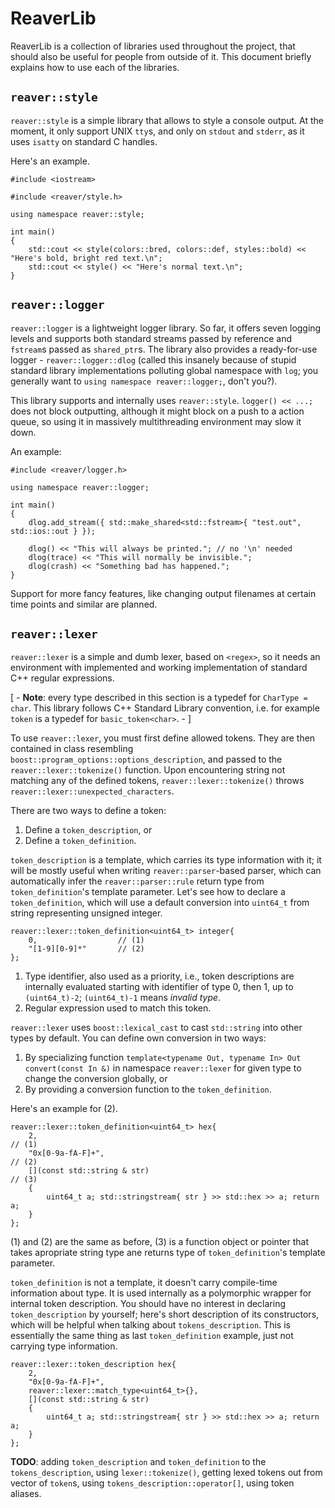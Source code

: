 # ReaverLib

ReaverLib is a collection of libraries used throughout the project, that should
also be useful for people from outside of it. This document briefly explains how
to use each of the libraries.


## `reaver::style`

`reaver::style` is a simple library that allows to style a console output. At the
moment, it only support UNIX `tty`s, and only on `stdout` and `stderr`, as it uses
`isatty` on standard C handles.

Here's an example.

    #include <iostream>

    #include <reaver/style.h>

    using namespace reaver::style;

    int main()
    {
        std::cout << style(colors::bred, colors::def, styles::bold) << "Here's bold, bright red text.\n";
        std::cout << style() << "Here's normal text.\n";
    }


## `reaver::logger`

`reaver::logger` is a lightweight logger library. So far, it offers seven logging
levels and supports both standard streams passed by reference and `fstream`s passed
as `shared_ptr`s. The library also provides a ready-for-use logger - `reaver::logger::dlog`
(called this insanely because of stupid standard library implementations polluting global
namespace with `log`; you generally want to `using namespace reaver::logger;`, don't
you?).

This library supports and internally uses `reaver::style`. `logger() << ...;` does not
block outputting, although it might block on a push to a action queue, so using it
in massively multithreading environment may slow it down.

An example:

    #include <reaver/logger.h>

    using namespace reaver::logger;

    int main()
    {
        dlog.add_stream({ std::make_shared<std::fstream>{ "test.out", std::ios::out } });

        dlog() << "This will always be printed."; // no '\n' needed
        dlog(trace) << "This will normally be invisible.";
        dlog(crash) << "Something bad has happened.";
    }

Support for more fancy features, like changing output filenames at certain time
points and similar are planned.


## `reaver::lexer`

`reaver::lexer` is a simple and dumb lexer, based on `<regex>`, so it needs an environment
with implemented and working implementation of standard C++ regular expressions.

[ - **Note**: every type described in this section is a typedef for `CharType = char`. This
library follows C++ Standard Library convention, i.e. for example `token` is a typedef for
`basic_token<char>`. - ]

To use `reaver::lexer`, you must first define allowed tokens. They are then contained in
class resembling `boost::program_options::options_description`, and passed to the
`reaver::lexer::tokenize()` function. Upon encountering string not matching any of the
defined tokens, `reaver::lexer::tokenize()` throws `reaver::lexer::unexpected_characters`.

There are two ways to define a token:

  1. Define a `token_description`, or
  2. Define a `token_definition`.

`token_description` is a template, which carries its type information with it; it will be
mostly useful when writing `reaver::parser`-based parser, which can automatically infer
the `reaver::parser::rule` return type from `token_definition`'s template parameter.
Let's see how to declare a `token_definition`, which will use a default conversion into
`uint64_t` from string representing unsigned integer.

    reaver::lexer::token_definition<uint64_t> integer{
        0,                  // (1)
        "[1-9][0-9]*"       // (2)
    };

  1. Type identifier, also used as a priority, i.e., token descriptions are internally
evaluated starting with identifier of type 0, then 1, up to `(uint64_t)-2`; `(uint64_t)-1`
means *invalid type*.
  2. Regular expression used to match this token.

`reaver::lexer` uses `boost::lexical_cast` to cast `std::string` into other types by
default. You can define own conversion in two ways:

  1. By specializing function `template<typename Out, typename In> Out convert(const In &)`
in namespace `reaver::lexer` for given type to change the conversion globally, or
  2. By providing a conversion function to the `token_definition`.

Here's an example for (2).

    reaver::lexer::token_definition<uint64_t> hex{
        2,                                                                      // (1)
        "0x[0-9a-fA-F]+",                                                       // (2)
        [](const std::string & str)                                             // (3)
        {
            uint64_t a; std::stringstream{ str } >> std::hex >> a; return a;
        }
    };

(1) and (2) are the same as before, (3) is a function object or pointer that takes apropriate
string type ane returns type of `token_definition`'s template parameter.

`token_definition` is not a template, it doesn't carry compile-time information about type.
It is used internally as a polymorphic wrapper for internal token description. You should
have no interest in declaring `token_description` by yourself; here's short description of its
constructors, which will be helpful when talking about `tokens_description`. This is essentially
the same thing as last `token_definition` example, just not carrying type information.

    reaver::lexer::token_description hex{
        2,
        "0x[0-9a-fA-F]+",
        reaver::lexer::match_type<uint64_t>{},
        [](const std::string & str)
        {
            uint64_t a; std::stringstream{ str } >> std::hex >> a; return a;
        }
    };

**TODO**: adding `token_description` and `token_definition` to the `tokens_description`, using
`lexer::tokenize()`, getting lexed tokens out from vector of `token`s, using `tokens_description::operator[]`,
using token aliases.
